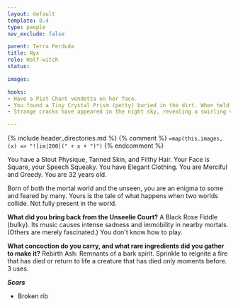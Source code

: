 ```yaml
---
layout: default
template: 0.4
type: people
nav_exclude: false

parent: Terra Perduda
title: Nyx
role: Half-witch
status: 

images: 

hooks:
- Have a Piot Chant vendetta on her face.
- You found a Tiny Crystal Prism (petty) buried in the dirt. When held up to the light, it shows visions of an unknown location deep within the Wood. Sometimes, you feel a presence looking back at you.
- Strange cracks have appeared in the night sky, revealing a swirling vortex of light and color. Some say that the divide between realms is at its weakest in centuries, and fear what may emerge from the other side.

---
```


{% include header_directories.md %}
{% comment %}
`=map(this.images, (x) => "![im|200](" + x + ")")`
{% endcomment %}

You have a Stout Physique, Tanned Skin, and Filthy Hair. Your Face is Square, your Speech Squeaky. You have Elegant Clothing. You are Merciful and Greedy. You are 32 years old.

Born of both the mortal world and the unseen, you are an enigma to some and feared by many. Yours is the tale of what happens when two worlds collide.
Not fully present in the world.

**What did you bring back from the Unseelie Court?**
A Black Rose Fiddle (bulky). Its music causes intense sadness and immobility in nearby mortals. (Others are merely fascinated.) You don't know how to play.

**What concoction do you carry, and what rare ingredients did you gather to make it?**
Rebirth Ash: Remnants of a bark spirit. Sprinkle to reignite a fire that has died or return to life a creature that has died only moments before. 3 uses.

***Scars***

- Broken rib


